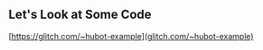 ## Let's Look at Some Code

[https://glitch.com/~hubot-example](glitch.com/~hubot-example) <!-- .element: class="fragment" -->